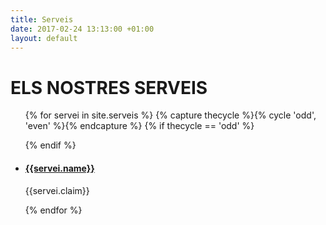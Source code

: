 ```yaml
---
title: Serveis
date: 2017-02-24 13:13:00 +01:00
layout: default
---
```


<div class="theme-page padding-bottom-70">
	<div class="row gray full-width page-header vertical-align-table">
		<div class="row full-width padding-top-bottom-50 vertical-align-cell">
			<div class="row">
				<div class="page-header-left">
					<h1>ELS NOSTRES SERVEIS</h1>
				</div>
			</div>
		</div>
	</div>
	<div class="clearfix">
		<div class="row padding-top-70">
    <ul class="services-list services-icons services-items-border row clearfix">
        {% for servei in site.serveis %}
          {% capture thecycle %}{% cycle 'odd', 'even' %}{% endcapture %}
          {% if thecycle == 'odd' %}
            </ul><ul class="services-list services-icons services-items-border row clearfix margin-top-30">
          {% endif %}
          <li>
            <a href="{{servei.url}}" title="{{servei.name}}">
              <span class="service-icon {{servei.icon}}"></span>
            </a>
            <div class="service-content">
              <h4 class="box-header"><a href="{{servei.url}}" title="{{servei.name}}">{{servei.name}}</a></h4>
              <p>{{servei.claim}}</p>
            </div>
          </li>
        {% endfor %}
			</ul>
		</div>
	</div>
</div>
